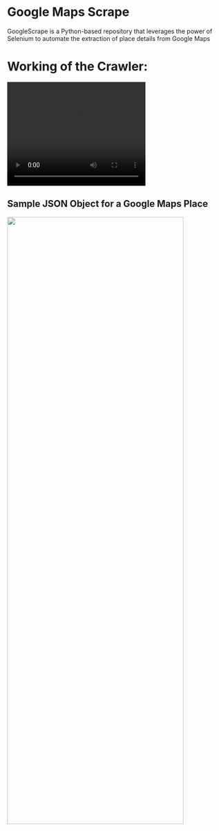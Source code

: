 # Google Maps Scrape
GoogleScrape is a Python-based repository that leverages the power of Selenium to automate the extraction of place details from Google Maps

# Working of the Crawler:
<video width="320" height="240" controls>
  <source src="https://doc-0c-c0-docs.googleusercontent.com/docs/securesc/ro5em2n4qs1f5u6voq96i8oeqohbvoj6/fukc0v57pce19fu7u6l75srgsfv8mo8a/1701948600000/12400342450870928705/12956837568621649331Z/1LG3nlDQP0Yp3yT7ICuZcsxQKjlgJWlBz?e=download&uuid=e6edc182-9ccb-4e2f-8497-f5cb24437cfb&nonce=e0qfmihvdn306&user=12956837568621649331Z&hash=d5rgcvn9np0iihivfbenffru9o9127jc" type="video/mp4">
</video>

## Sample JSON Object for a Google Maps Place
<img style="width:90%; height:60%;" src="https://i.ibb.co/L1n9cZC/temp-Google-Serp-v2-json.png" />
